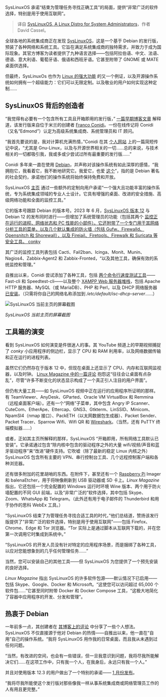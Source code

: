 
<!--
title: 专为系统管理员设计的Linux发行版SysLinuxOS
cover: https://cdn.thenewstack.io/media/2024/11/32a147b4-screenshot-from-syslinuxos-12-video.jpg
-->

SysLinuxOS 承诺“结束为管理任务寻找正确工具”的局面，提供“非常广泛的软件选择，特别是用于使用互联网”。

> 译自 [SysLinuxOS, A Linux Distro for System Administrators](https://thenewstack.io/syslinuxos-a-linux-distro-for-system-administrators/)，作者 David Cassel。

全球各地的系统集成商正在发现 [SysLinuxOS](https://syslinuxos.com/)，这是一个基于 Debian 的发行版，预装了各种网络和系统工具。它旨在满足系统集成商的独特需求，并致力于成为国际现象。其官方博客为读者提供了九种语言选择——包括阿拉伯语、中文、法语、德语、意大利语、葡萄牙语、俄语和西班牙语。它甚至附带了 GNOME 或 MATE 桌面供选择。

但最终，SysLinuxOs 也作为 [Linux 的强大功能](https://thenewstack.io/learning-linux-start-here/) 的又一个例证，以及开源操作系统如何拥有一个超级能力：它们可以无限定制。以及敬业的用户如何实现这种定制……

## SysLinuxOS 背后的创造者

“我觉得有必要有一个包含所有工具且开箱即用的发行版，” [一篇早期博客文章](https://syslinuxos.com/perche-syslinuxos/) 解释道，该发行版来自位于米兰的创建者 [Franco Conidi](https://www.linkedin.com/in/franco-conidi-edm/)。一份在线传记将 Conidi（又名“Edmond”）认定为高级系统集成商、系统管理员和 IT 顾问。

“我首先要说的是，我对计算机充满热情，”Conidi 在其 [个人网站](https://francoconidi.it/info/) 上的一篇简短传记中说，“尤其是 Gnu-Linux，以及与开源世界相关的一切……总的来说，与技术相关的一切都吸引我，我或多或少尝试过所有最重要的发行版……”

Conidi 多年来一直在使用 [Debian](https://thenewstack.io/debian-retools-apt-for-superior-dependency-management/)，并声称对该操作系统有如此深厚的感情，“我拥抱它，我看着它，我不断地研究它。我爱它，也爱 [这个](https://www.debian.org/social_contract)”，指的是 Debian 著名的社会契约，承诺他们的操作系统将始终保持免费和开放。

SysLinuxOS [主页](https://syslinuxos.com/) 通过一些额外的定制向用户承诺“一个强大且功能丰富的操作系统，专为系统集成领域的专业人士设计。它具有增强的桌面、改进的安全措施、高级网络功能和全面的监控工具。”

它的版本号跟踪 Debian 的版本号。2023 年 6 月，[SysLinuxOS 版本 12](https://syslinuxos.com/syslinuxos-12-for-system-integrators/) 与 Debian 12 的发布同时进行——但增加了系统管理员的功能（包括其两个 [监控正在运行的进程、网络状态和 PC 性能的小部件）。它还附带了一个专门用于其网络分析工具的菜单，以及几个默认集成的防火墙（包括 Gufw、Firewalld、Opensnitch 和 Shorewall），以及 Firejail、Firetools、Firewalk 和 Suricata 等安全工具。 conky](https://conky.sourceforge.net/documentation.html)

其广泛的监控工具列表包括 Cacti、Fail2ban、Icinga、Monit、Munin、Nagios4、Zabbix-Agent2 和 Zabbix-Fronted，“以及其他工具，确保有效的系统监控和管理。”

自推出以来，Conidi 尝试添加了各种工具，包括 [两个命令行速度测试工具](https://syslinuxos.com/fast-cli-speedtest-cli-su-syslinuxos/)——Fast-cli 和 Speedtest-cli——以及整个 [XAMPP Web 服务器堆栈](https://syslinuxos.com/xampp-php-8-syslinuxos-11/)，包括 Apache HTTP 服务器、MySQL（或 MariaDB）、PHP 和 Perl，以及 DHCP 网络服务器 [已安装](https://syslinuxos.com/server-dhcp-su-syslinuxos-11/)。（只需将你自己的网络名称添加到 */etc/default/isc-dhcp-server*……）

![SysLinuxOS 当前主页的屏幕截图](https://cdn.thenewstack.io/media/2024/11/a79cecd9-screenshot-from-syslinuxos-home-page-features.png)

*SysLinuxOS 当前主页的屏幕截图*

## 工具箱的演变

看到 SysLinuxOS 如何演变是件很迷人的事。其 YouTube 频道上的早期视频捕捉了 *conky* 小应用程序的侧边栏，显示了 CPU 和 RAM 利用率，以及网络数据传输和正在运行的进程列表。

虽然它们仍然存在于版本 12 中，但现在桌面上还显示了 CPU、内存和互联网监视器，以及时钟。 [Linux Magazine 中的一篇评论](https://www.linux-magazine.com/Issues/2024/287/SysLinuxOS) 抱怨这“往往会让桌面有点杂乱”，尽管“许多不断变化的状态显示构成了一个真正引人注目的用户界面”。

但仍有大量工具——如 SysLinuxOS 视频中正在运行的应用程序所证明的那样。有 TeamViewer、AnyDesk、GParted、Oracle VM VirtualBox 和 Remmina（远程桌面客户端）。还有一个“网络”子菜单，其中包含 Angry IP Scanner、CuteCom、EtherApe、Ettercap、GNS3、Gtkterm、LinSSID、Minicom、NpamSI4（nmap 接口）、PackETH（以太网数据包生成器）、Packet Sender、Packet Tracer、Sparrow Wifi、Wifi QR 和 [Wireshark](https://thenewstack.io/wireshark-celebrates-25th-anniversary-with-a-new-foundation/)。（当然，还有 PuTTY 终端模拟器……）

或者，正如其主页所解释的那样，SysLinuxOS “开箱即用，所有网络工具默认已安装”。它承诺通过包含“除内核中包含的驱动程序之外的大量 wifi/视频/声音和蓝牙驱动程序”来“改进”硬件支持。它吹嘘（除了最新的稳定 Linux 内核之外）SysLinuxOS 包含所有主要的 VPN、串行控制台工具、几个远程控制客户端和各种浏览器。

还有很多附加的花里胡哨的东西。在附件下，甚至还有一个 [Raspberry Pi](https://thenewstack.io/the-new-2gb-raspberry-pi-5-another-option-for-linux-sysadmins/) Imager 和 balenaEtcher，用于将映像刷新到 USB 驱动器或 SD 卡上。*Linux Magazine* 指出，它还包括一个完全配置的 Windows 运行时环境 Wine 版本、两个用于防火墙配置的不同 GUI 前端，以及“非常广泛的”软件选择，其中包括 Skype、Zoom、WhatsApp 和 Telegram。（此外还有用于电子邮件的 Thunderbird 和用于协作的思科 WebEx 工具。）

“SysLinuxOS 结束了为管理任务寻找合适工具的时代，”他们总结道，赞扬该发行版提供了“非常广泛的软件选择，特别是用于使用互联网”——包括 Firefox、Chrome、Edge 和 Tor 浏览器。“Tor 实际上是通过脚本从互联网下载的，并在您第一次调用它时集成到系统中。”

“SysLinuxOS 的开发人员没有针对特定的应用程序场景，而是捆绑了各种工具，以应对您能想象到的几乎任何管理任务……”

当然，您可以安装自己的其他工具——但 SysLinuxOS 为您提供了一个预先安装的良好选择。

*Linux Magazine* 指出 SysLinuxOS 的许多软件包源——默认情况下已启用——包括 Skype、Google、Docker 和 Microsoft。“这使您可以访问超过 65,000 个软件包……”它甚至同时附带 Docker 和 Docker Compose 工具，“这极大地简化了容器中应用程序的开发、分发和管理”。

## 热衷于 Debian

一年前多一点，其创建者在 [其博客上的评论](https://syslinuxos.com/things-to-do-after-installing-syslinuxos-12/#comment-82) 中分享了一些个人想法。SysLinuxOS 不仅直接源于他对 Debian 的热情——自推出以来，他一直在“自用”自己的操作系统。“我将 SysLinuxOS 用作我的日常桌面，而且我从未遇到过任何问题。

“当然，有改进的空间，也会有一些错误，但一旦我意识到问题，我将尽我所能解决它们……在这项工作中，只有我一个人，在我身后，永远只有我一个人。”

并且对使用版本 12.3 的用户做出了一个特别的承诺—— [1 月份发布](https://syslinuxos.com/syslinuxos-12-3-released/)。

“我将尽我所能使这个发行版对那些像我一样从事系统集成商或网络管理员工作的人有用且更完整。”

